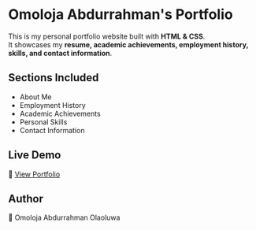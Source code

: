 # Omoloja Abdurrahman's Portfolio  

This is my personal portfolio website built with **HTML & CSS**.  
It showcases my **resume, academic achievements, employment history, skills, and contact information**.  

## Sections Included  
- About Me  
- Employment History  
- Academic Achievements  
- Personal Skills  
- Contact Information  

## Live Demo  
🔗 [View Portfolio](https://Olute-2003.github.io/portfolio/)  

## Author  
👤 Omoloja Abdurrahman Olaoluwa  
